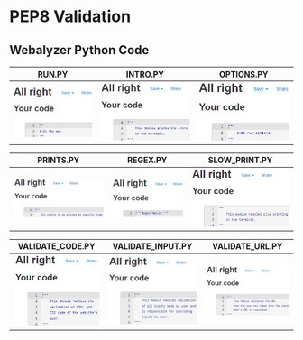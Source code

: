 # PEP8 Validation

## Webalyzer Python Code

| RUN.PY | INTRO.PY | OPTIONS.PY |
|:--------:|:--------:|:--------:|
| ![app-page](./run-py.jpg) | ![app-page](./intro-py.jpg) | ![app-page](./options-py.jpg) |

| PRINTS.PY | REGEX.PY | SLOW_PRINT.PY |
|:--------:|:--------:|:--------:|
| ![app-page](./prints-py.jpg) | ![app-page](./regex-py.jpg) | ![app-page](./slow-print-py.jpg) |

| VALIDATE_CODE.PY | VALIDATE_INPUT.PY | VALIDATE_URL.PY |
|:--------:|:--------:|:--------:|
| ![app-page](./validate-code-py.jpg) | ![app-page](./validate-input-py.jpg) | ![app-page](./validate-url-py.jpg) |